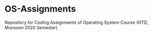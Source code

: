 # OS-Assignments
Repository for Coding Assignments of Operating System Course (IIITD, Monsoon 2020 Semester)

